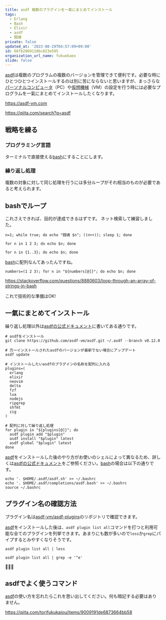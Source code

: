 ```yaml
---
title: asdf 複数のプラグインを一氣にまとめてインストール
tags:
  - Erlang
  - Bash
  - Elixir
  - asdf
  - 闘魂
private: false
updated_at: '2023-08-29T04:57:09+09:00'
id: 68fb2869110bc823e595
organization_url_name: fukuokaex
slide: false
---
```

[asdf]は複数のプログラムの複数のバージョンを管理できて便利です。必要な時にひとつひとつインストールするのは別に苦にならないと思いますが、まっさらな[パーソナルコンピュータ]（PC）や[仮想機械]（VM）の設定を行う時には必要なプログラムを一氣にまとめてインストールしたくなります。

https://asdf-vm.com

https://qiita.com/search?q=asdf

<!-- begin hyperlink list -->
[パーソナルコンピュータ]: https://ja.wikipedia.org/wiki/パーソナルコンピュータ
[仮想機械]: https://ja.wikipedia.org/wiki/仮想機械
[asdf]: https://asdf-vm.com/
[asdf Getting Started]: https://asdf-vm.com/guide/getting-started.html
[bash]: https://ja.wikipedia.org/wiki/Bash
<!-- end hyperlink list -->


## 戦略を練る

### プログラミング言語
ターミナルで直接使える[bash]にすることにします。

### 繰り返し処理
複数の対象に対して同じ処理を行うには多分ループがそれ相当のものが必要であると考えられます。

## bashでループ
これさえできれば、目的が達成できるはずです。
ネット検索して練習しました。

```bash:闘魂フォーエバー
n=1; while true; do echo "闘魂 $n"; ((n++)); sleep 1; done
```

```bash:123-1
for n in 1 2 3; do echo $n; done
```

```bash:123-2
for n in {1..3}; do echo $n; done
```

[bash]に配列なんてあったんですね。

```bash:123-3
numbers=(1 2 3); for n in "${numbers[@]}"; do echo $n; done
```

https://stackoverflow.com/questions/8880603/loop-through-an-array-of-strings-in-bash

これで技術的な準備はOK!

## 一氣にまとめてインストール

繰り返し処理以外は[asdfの公式ドキュメント][asdf Getting Started]に書いてある通りです。

```bash:terminal
# asdfをインストール
git clone https://github.com/asdf-vm/asdf.git ~/.asdf --branch v0.12.0

# 万一インストールされたasdfのバージョンが最新でない場合にアップデート
asdf update

# インストールしたいasdfのプラグインの名称を配列に入れる
plugins=(
  erlang
  elixir
  neovim
  delta
  fzf
  lua
  nodejs
  ripgrep
  shfmt
  zig
)

# 配列に対して繰り返し処理
for plugin in "${plugins[@]}"; do
  asdf plugin add "$plugin"
  asdf install "$plugin" latest
  asdf global "$plugin" latest
done
```

[asdf]をインストールした後のやり方がお使いのシェルによって異なるため、詳しくは[asdfの公式ドキュメント][asdf Getting Started]をご参照ください。[bash]の場合は以下の通りです。

```bash:terminal
echo '. $HOME/.asdf/asdf.sh' >> ~/.bashrc
echo '. $HOME/.asdf/completions/asdf.bash' >> ~/.bashrc
source ~/.bashrc
```

## プラグイン名の確認方法

プラグイン名は[asdf-vm/asdf-plugins](https://github.com/asdf-vm/asdf-plugins/tree/master/plugins)のリポジトリで確認できます。

[asdf]をインストールした後は、`asdf plugin list all`コマンドを打つと利用可能な全てのプラグインを列挙できます。あまりにも数が多いので`less`か`grep`にパイプするとみやすくなりそうです。

```bash:CMD
asdf plugin list all | less
```

```bash:CMD
asdf plugin list all | grep -e '^e'
```

:tada::tada::tada:

## asdfでよく使うコマンド
[asdf]の使い方を忘れたらこれを思い出してください。何も暗記する必要はありません。

https://qiita.com/torifukukaiou/items/9009191de6873664bb58

